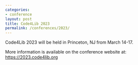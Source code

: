 ```yaml
---
categories:
- conference
layout: post
title: Code4Lib 2023
permalink: /conferences/2023/
---
```


Code4Lib 2023 will be held in Princeton, NJ from March 14-17.

More information is available on the conference website at: <https://2023.code4lib.org>
